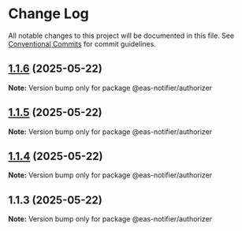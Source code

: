 # Change Log

All notable changes to this project will be documented in this file.
See [Conventional Commits](https://conventionalcommits.org) for commit guidelines.

<a name="1.1.6"></a>

## [1.1.6](https://github.com/luke-h1/eas-slack-notifier/compare/v1.1.5...v1.1.6) (2025-05-22)

**Note:** Version bump only for package @eas-notifier/authorizer

<a name="1.1.5"></a>

## [1.1.5](https://github.com/luke-h1/eas-slack-notifier/compare/v1.1.4...v1.1.5) (2025-05-22)

**Note:** Version bump only for package @eas-notifier/authorizer

<a name="1.1.4"></a>

## [1.1.4](https://github.com/luke-h1/eas-slack-notifier/compare/v1.1.3...v1.1.4) (2025-05-22)

**Note:** Version bump only for package @eas-notifier/authorizer

<a name="1.1.3"></a>

## 1.1.3 (2025-05-22)

**Note:** Version bump only for package @eas-notifier/authorizer
